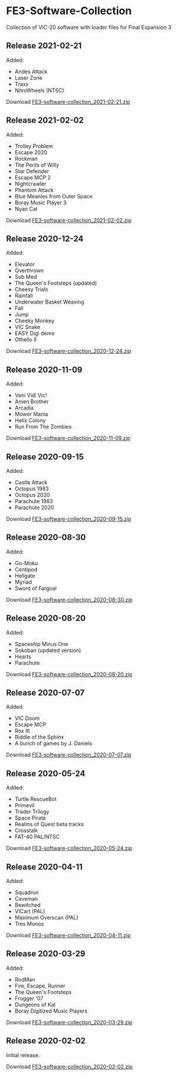 # FE3-Software-Collection
Collection of VIC-20 software with loader files for Final Expansion 3

## Release 2021-02-21

Added:

- Andes Attack
- Laser Zone
- Traxx
- NitroWheels (NTSC)

Download [FE3-software-collection_2021-02-21.zip](https://1drv.ms/u/s!Apxr3oWi6RXJgdV6oSjGik3JHS-N1w?e=wvULe8)

## Release 2021-02-02

Added:

- Trolley Problem
- Escape 2020
- Rockman
- The Perils of Willy
- Star Defender
- Escape MCP 2
- Nightcrawler
- Phantom Attack
- Blue Meanies from Outer Space
- Boray Music Player 3
- Nyan Cat

Download [FE3-software-collection_2021-02-02.zip](https://1drv.ms/u/s!Apxr3oWi6RXJgdV5nXLr9tId9qPiFg?e=YPgRZ2)

## Release 2020-12-24

Added:

- Elevator
- Overthrown
- Sub Med
- The Queen's Footsteps (updated)
- Cheesy Trials
- Rainfall
- Underwater Basket Weaving
- Fall
- Jump
- Cheeky Monkey
- VIC Snake
- EASY Digi demo
- Othello II

Download [FE3-software-collection_2020-12-24.zip](https://1drv.ms/u/s!Apxr3oWi6RXJgdV3Cd6ZfcYbkRplXA?e=T6Zd3C)

## Release 2020-11-09

Added:

- Veni Vidi Vic!
- Amen Brother
- Arcadia
- Mower Mania
- Helix Colony
- Run From The Zombies

Download [FE3-software-collection_2020-11-09.zip](https://1drv.ms/u/s!Apxr3oWi6RXJgdV2EJ8yNGgKw-EY8Q?e=ACfjj0)

## Release 2020-09-15

Added:

- Castle Attack
- Octopus 1983
- Octopus 2020
- Parachute 1983
- Parachute 2020

Download [FE3-software-collection_2020-09-15.zip](https://1drv.ms/u/s!Apxr3oWi6RXJgdV0V7aBtg9kty0szA?e=QY19hn)

## Release 2020-08-30

Added:

- Go-Moku
- Centipod
- Hellgate
- Myriad
- Sword of Fargoal

Download [FE3-software-collection_2020-08-30.zip](https://1drv.ms/u/s!Apxr3oWi6RXJgdVvqODXClM3qwkXnw?e=uUi2ax)

## Release 2020-08-20

Added:

- Spaceship Minus One
- Sokoban (updated version)
- Hearts
- Parachute

Download [FE3-software-collection_2020-08-20.zip](https://1drv.ms/u/s!Apxr3oWi6RXJgdVum4IjByv00L5dGA?e=NMiGW7)

## Release 2020-07-07

Added:

- VIC Doom
- Escape MCP
- Rox III
- Riddle of the Sphinx
- A bunch of games by J. Daniels

Download [FE3-software-collection_2020-07-07.zip](https://1drv.ms/u/s!Apxr3oWi6RXJgdVqRcqCjXTq54SZUg?e=E78PVj)

## Release 2020-05-24

Added:

- Turtle RescueBot
- Primevil
- Trader Trilogy
- Space Pirate
- Realms of Quest beta tracks
- Crosstalk
- FAT-40 PAL/NTSC

Download [FE3-software-collection_2020-05-24.zip](https://1drv.ms/u/s!Apxr3oWi6RXJgdVpj5ekJP41nsRy3Q?e=br4BKE)

## Release 2020-04-11

Added:

- Squadron
- Caveman
- Bewitched
- VICart (PAL)
- Maximum Overscan (PAL)
- Tres Monos

Download [FE3-software-collection_2020-04-11.zip](https://1drv.ms/u/s!Apxr3oWi6RXJgdVmFngdYZrt_2qxqg?e=CicVUz)

## Release 2020-03-29

Added:

- RodMan
- Fire, Escape, Runner
- The Queen's Footsteps
- Frogger '07
- Dungeons of Kal
- Boray Digitized Music Players

Download [FE3-software-collection_2020-03-29.zip](https://1drv.ms/u/s!Apxr3oWi6RXJgdVl32CibqAaOjwPSQ?e=8ZdEyk)

## Release 2020-02-02

Initial release.

Download [FE3-software-collection_2020-02-02.zip](https://1drv.ms/u/s!Apxr3oWi6RXJgdVh0L8dfk5KEJCvpg?e=nim0pM)
